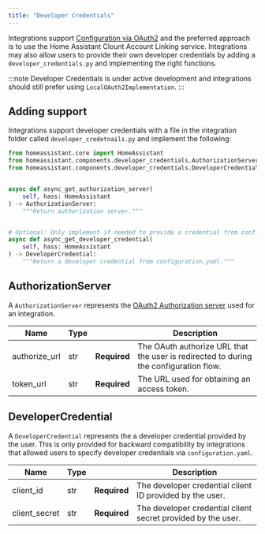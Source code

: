 ```yaml
---
title: "Developer Credentials"
---
```


Integrations support [Configuration via OAuth2](https://developers.home-assistant.io/docs/config_entries_config_flow_handler#configuration-via-oauth2) and the preferred approach is to use the Home Assistant Clount Account Linking service. Integrations may also allow users to provide their own developer credentials by adding a `developer_credentials.py` and implementing the right functions.

:::note
Developer Credentials is under active development and integrations should still prefer using
`LocalOAuth2Implementation`.
:::

## Adding support

Integrations support developer credentials with a file in the integration folder called `developer_credetnails.py` and implement the following:

```python
from homeassistant.core import HomeAssistant
from homeassistant.components.developer_credentials.AuthorizationServer
from homeassistant.components.developer_credentials.DeveloperCredential


async def async_get_authorization_server(
    self, hass: HomeAssistant
) -> AuthorizationServer:
    """Return authorization server."""


# Optional: Only implement if needed to provide a credential from configuration.yaml
async def async_get_developer_credential(
    self, hass: HomeAssistant
) -> DeveloperCredential:
    """Return a developer credential from configuration.yaml."""
```

## AuthorizationServer

A `AuthorizationServer` represents the [OAuth2 Authorization server](https://datatracker.ietf.org/doc/html/rfc6749) used for an integration.

| Name          | Type |                                                                                                    | Description |
| ------------- | ---- | -------------------------------------------------------------------------------------------------- | ----------- |
| authorize_url | str  | **Required** | The OAuth authorize URL that the user is redirected to during the configuration flow. |
| token_url     | str  | **Required** | The URL used for obtaining an access token.                                           |

## DeveloperCredential

A `DeveloperCredential` represents the a developer credential provided by the user. This is only provided for backward compatibility by integrations that allowed users to specify developer credentials via `configuration.yaml`.

| Name          | Type |                                                                           | Description |
| ------------- | ---- | ------------------------------------------------------------------------- | ----------- |
| client_id     | str  | **Required** | The developer credential client ID provided by the user.     |
| client_secret | str  | **Required** | The developer credential client secret provided by the user. |
